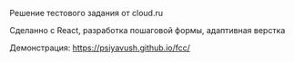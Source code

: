 Решение тестового задания от cloud.ru

Сделанно с React, разработка пошаговой формы, адаптивная верстка

Демонстрация: https://psiyavush.github.io/fcc/
